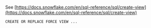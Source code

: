 See [https://docs.snowflake.com/en/sql-reference/sql/create-view](https://docs.snowflake.com/en/sql-reference/sql/create-view)
```
CREATE OR REPLACE FORCE VIEW ...
```
